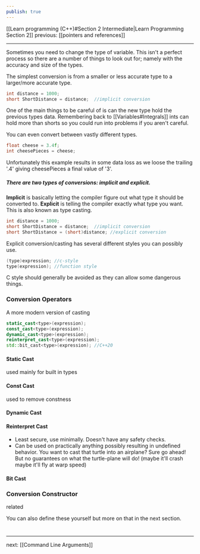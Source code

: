 ```yaml
---
publish: true
---
```

[[Learn programming (C++)#Section 2 Intermediate|Learn Programming Section 2]]  previous: [[pointers and references]]   

---
Sometimes you need to change the type of variable.
This isn't a perfect process so there are a number of things to look out for; namely with the accuracy and size of the types.

The simplest conversion is from a smaller or less accurate type to a larger/more accurate type.
```cpp
int distance = 1000;
short ShortDistance = distance;  //implicit conversion 
```
One of the main things to be careful of is can the new type hold the previous types data. Remembering back to [[Variables#Integrals]]  ints can hold more than shorts so you could run into problems if you aren't careful.

You can even convert between vastly different types.
```cpp
float cheese = 3.4f;
int cheesePieces = cheese; 
```
Unfortunately this example results in some data loss as we loose the trailing '.4' giving cheesePieces a final value of '3'.

##### There are two types of conversions: implicit and explicit.
**Implicit** is basically letting the compiler figure out what type it should be converted to.
**Explicit** is telling the compiler exactly what type you want. This is also known as type casting.

```cpp
int distance = 1000;
short ShortDistance = distance;  //implicit conversion 
short ShortDistance = (short)distance; //explicit conversion
```

Explicit conversion/casting has several different styles you can possibly use. 
```cpp
(type)expression; //c-style
type(expression); //function style
```
C style should generally be avoided as they can allow some dangerous things.

### Conversion Operators
A more modern version of casting
```cpp
static_cast<type>(expression);
const_cast<type>(expression);
dynamic_cast<type>(expression);
reinterpret_cast<type>(expression);
std::bit_cast<type>(expression); //C++20
```

#### Static Cast
used mainly for built in types

#### Const Cast
used to remove constness 

#### Dynamic Cast


#### Reinterpret Cast
- Least secure, use minimally. Doesn't have any safety checks.
- Can be used on practically anything possibly resulting in undefined behavior. You want to cast that turtle into an airplane? Sure go ahead! But no guarantees on what the turtle-plane will do! (maybe it'll crash maybe it'll fly at warp speed)




#### Bit Cast



### Conversion Constructor
related

You can also define these yourself but more on that in the next section.

# 
----
next: [[Command Line Arguments]] 